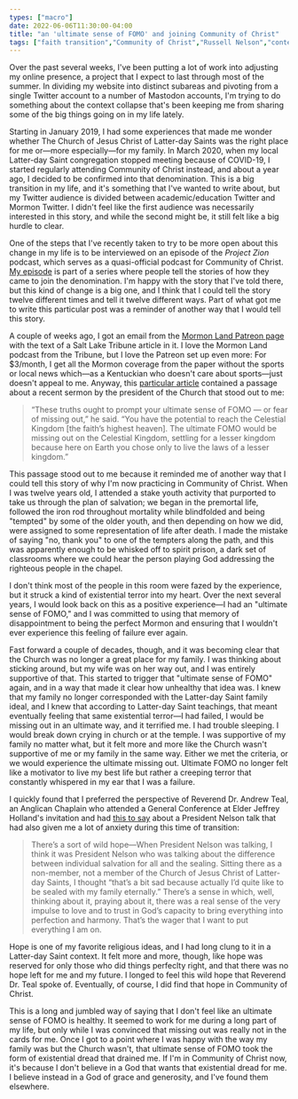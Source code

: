 ```yaml
---
types: ["macro"]
date: 2022-06-06T11:30:00-04:00
title: "an 'ultimate sense of FOMO' and joining Community of Christ"
tags: ["faith transition","Community of Christ","Russell Nelson","context collapse","The Church of Jesus Christ of Latter-day Saints","Mormonism","COVID-19","perfectionism","Andrew Teal","Jeffrey Holland","grace","grace and generosity","feelings of failure"]
---
```


Over the past several weeks, I've been putting a lot of work into adjusting my online presence, a project that I expect to last through most of the summer. In dividing my website into distinct subareas and pivoting from a single Twitter account to a number of Mastodon accounts, I'm trying to do something about the context collapse that's been keeping me from sharing some of the big things going on in my life lately. 

Starting in January 2019, I had some experiences that made me wonder whether The Church of Jesus Christ of Latter-day Saints was the right place for me or—more especially—for my family. In March 2020, when my local Latter-day Saint congregation stopped meeting because of COVID-19, I started regularly attending Community of Christ instead, and about a year ago, I decided to be confirmed into that denomination. This is a big transition in my life, and it's something that I've wanted to write about, but my Twitter audience is divided between academic/education Twitter and Mormon Twitter. I didn't feel like the first audience was necessarily interested in this story, and while the second might be, it still felt like a big hurdle to clear. 

One of the steps that I've recently taken to try to be more open about this change in my life is to be interviewed on an episode of the *Project Zion* podcast, which serves as a quasi-official podcast for Community of Christ. [My episode](https://www.projectzionpodcast.org/podcast/471-fair-trade-spencer-greenhalgh/) is part of a series where people tell the stories of how they came to join the denomination. I'm happy with the story that I've told there, but this kind of change is a big one, and I think that I could tell the story twelve different times and tell it twelve different ways. Part of what got me to write this particular post was a reminder of another way that I would tell this story. 

A couple of weeks ago, I got an email from the [Mormon Land Patreon page](https://www.patreon.com/mormonland) with the text of a Salt Lake Tribune article in it. I love the Mormon Land podcast from the Tribune, but I love the Patreon set up even more: For $3/month, I get all the Mormon coverage from the paper without the sports or local news which—as a Kentuckian who doesn't care about sports—just doesn't appeal to me. Anyway, this [particular article](https://www.sltrib.com/religion/2022/05/16/president-russell-nelson/) contained a passage about a recent sermon by the president of the Church that stood out to me: 

> “These truths ought to prompt your ultimate sense of FOMO — or fear of missing out,” he said. “You have the potential to reach the Celestial Kingdom [the faith’s highest heaven]. The ultimate FOMO would be missing out on the Celestial Kingdom, settling for a lesser kingdom because here on Earth you chose only to live the laws of a lesser kingdom.”

This passage stood out to me because it reminded me of another way that I could tell this story of why I'm now practicing in Community of Christ. When I was twelve years old, I attended a stake youth activity that purported to take us through the plan of salvation; we began in the premortal life, followed the iron rod throughout mortality while blindfolded and being "tempted" by some of the older youth, and then depending on how we did, were assigned to some representation of life after death. I made the mistake of saying "no, thank you" to one of the tempters along the path, and this was apparently enough to be whisked off to spirit prison, a dark set of classrooms where we could hear the person playing God addressing the righteous people in the chapel. 

I don't think most of the people in this room were fazed by the experience, but it struck a kind of existential terror into my heart. Over the next several years, I would look back on this as a positive experience—I had an "ultimate sense of FOMO," and I was committed to using that memory of disappointment to being the perfect Mormon and ensuring that I wouldn't ever experience this feeling of failure ever again.

Fast forward a couple of decades, though, and it was becoming clear that the Church was no longer a great place for my family. I was thinking about sticking around, but my wife was on her way out, and I was entirely supportive of that. This started to trigger that "ultimate sense of FOMO" again, and in a way that made it clear how unhealthy that idea was. I knew that my family no longer corresponded with the Latter-day Saint family ideal, and I knew that according to Latter-day Saint teachings, that meant eventually feeling that same existential terror—I had failed, I would be missing out in an ultimate way, and it terrified me. I had trouble sleeping. I would break down crying in church or at the temple. I was supportive of my family no matter what, but it felt more and more like the Church wasn't supportive of me or my family in the same way. Either we met the criteria, or we would experience the ultimate missing out. Ultimate FOMO no longer felt like a motivator to live my best life but rather a creeping terror that constantly whispered in my ear that I was a failure. 

I quickly found that I preferred the perspective of Reverend Dr. Andrew Teal, an Anglican Chaplain who attended a General Conference at Elder Jeffrey Holland's invitation and had [this to say](https://mi.byu.edu/mip-teal/) about a President Nelson talk that had also given me a lot of anxiety during this time of transition: 

> There’s a sort of wild hope—When President Nelson was talking, I think it was President Nelson who was talking about the difference between individual salvation for all and the sealing. Sitting there as a non-member, not a member of the Church of Jesus Christ of Latter-day Saints, I thought “that’s a bit sad because actually I’d quite like to be sealed with my family eternally.” There’s a sense in which, well, thinking about it, praying about it, there was a real sense of the very impulse to love and to trust in God’s capacity to bring everything into perfection and harmony. That’s the wager that I want to put everything I am on.

Hope is one of my favorite religious ideas, and I had long clung to it in a Latter-day Saint context. It felt more and more, though, like hope was reserved for only those who did things perfeclty right, and that there was no hope left for me and my future. I longed to feel this wild hope that Reverend Dr. Teal spoke of. Eventually, of course, I did find that hope in Community of Christ. 

This is a long and jumbled way of saying that I don't feel like an ultimate sense of FOMO is healthy. It seemed to work for me during a long part of my life, but only while I was convinced that missing out was really not in the cards for me. Once I got to a point where I was happy with the way my family was but the Church wasn't, that ultimate sense of FOMO took the form of existential dread that drained me. If I'm in Community of Christ now, it's because I don't believe in a God that wants that existential dread for me. I believe instead in a God of grace and generosity, and I've found them elsewhere.
